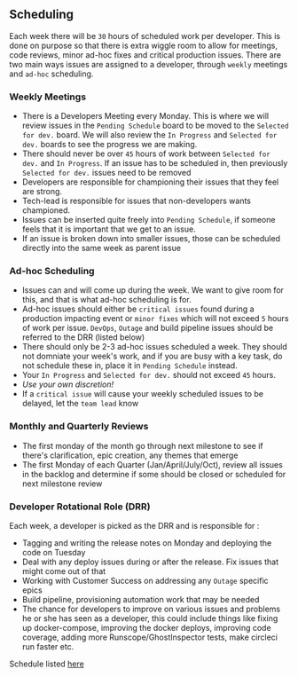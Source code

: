 ## Scheduling

Each week there will be `30` hours of scheduled work per developer.  This is done on purpose so that there is extra wiggle room to allow for meetings, code reviews, minor ad-hoc fixes and critical production issues.  There are two main ways issues are assigned to a developer, through `weekly` meetings and `ad-hoc` scheduling.

### Weekly Meetings

* There is a Developers Meeting every Monday.  This is where we will review issues in the `Pending Schedule` board to be moved to the `Selected for dev.` board.  We will also review the `In Progress` and `Selected for dev.` boards to see the progress we are making.
* There should never be over `45` hours of work between `Selected for dev.` and `In Progress`.  If an issue has to be scheduled in, then previously `Selected for dev.` issues need to be removed
* Developers are responsible for championing their issues that they feel are strong.
* Tech-lead is responsible for issues that non-developers wants championed.
* Issues can be inserted quite freely into `Pending Schedule`, if someone feels that it is important that we get to an issue.
* If an issue is broken down into smaller issues, those can be scheduled directly into the same week as parent issue

### Ad-hoc Scheduling

* Issues can and will come up during the week.  We want to give room for this, and that is what ad-hoc scheduling is for.
* Ad-hoc issues should either be `critical issues` found during a production impacting event or `minor fixes` which will not exceed `5` hours of work per issue.  `DevOps`, `Outage` and build pipeline issues should be referred to the DRR (listed below)
* There should only be 2-3 ad-hoc issues scheduled a week.  They should not domniate your week's work, and if you are busy with a key task, do not schedule these in, place it in `Pending Schedule` instead.
* Your `In Progress` and `Selected for dev.` should not exceed `45` hours.
* _Use your own discretion!_
* If a `critical issue` will cause your weekly scheduled issues to be delayed, let the `team lead` know

### Monthly and Quarterly Reviews

* The first monday of the month go through next milestone to see if there's clarification, epic creation, any themes that emerge
* The first Monday of each Quarter (Jan/April/July/Oct), review all issues in the backlog and determine if some should be closed or scheduled for next milestone review

### Developer Rotational Role (DRR)

Each week, a developer is picked as the DRR and is responsible for :

* Tagging and writing the release notes on Monday and deploying the code on Tuesday
* Deal with any deploy issues during or after the release.  Fix issues that might come out of that
* Working with Customer Success on addressing any `Outage` specific epics
* Build pipeline, provisioning automation work that may be needed
* The chance for developers to improve on various issues and problems he or she has seen as a developer, this could include things like fixing up docker-compose, improving the docker deploys, improving code coverage, adding more Runscope/GhostInspector tests, make circleci run faster etc.

Schedule listed [here](https://docs.google.com/spreadsheets/d/12d391UI6M_XgzUhdzK1K4F-ESwMZb2LfN3-FWBIA0lI/edit#gid=0)
